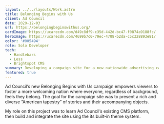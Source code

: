 ```yaml
---
layout: ../../layouts/Work.astro
title: Belonging Begins with Us
client: Ad Council
date: 2020-12-03
url: https://belongingbeginswithus.org/
cardImage: https://ucarecdn.com/d49c8df9-c35d-442d-bc47-f0874a9188fc/
heroImage: https://ucarecdn.com/4699b7c0-79ec-4708-b2da-c5c328893e81/
color: '#005494'
role: Solo Developer
tech:
  - Handlebars
  - Less
  - Brightspot CMS
summary: Developing a campaign site for a new nationwide advertising campaign by the Ad Council.
featured: true
---
```


Ad Council’s new Belonging Begins with Us campaign empowers viewers to foster a more welcoming nation where everyone, regardless of background, feels they belong. The goal for the campaign site was to present a rich and diverse “American tapestry” of stories and their accompanying objects.

My role on this project was to learn Ad Council’s existing CMS platform, then build and integrate the site using the its built-in theme system.
